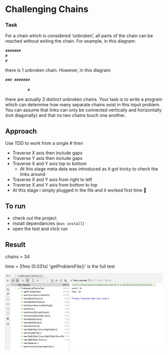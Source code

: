 # Challenging Chains
### Task

For a chain which is considered ‘unbroken’, all parts of the chain can be reached without exiting the chain. For example, in this diagram:
```
#######
#
#
```

there is 1 unbroken chain. However, in this diagram:
```
### #######

          #
```
there are actually 3 distinct unbroken chains.
Your task is to write a program which can determine how many separate chains exist in this input problem. You can assume that links can only be connected vertically and horizontally (not diagonally) and that no two chains touch one another.

## Approach
 Use TDD to work from a single # then
  - Traverse X axis then include gaps
  - Traverse Y axis then include gaps
  - Traverse X and Y axis top to bottom
    - At this stage meta data was introduced as it got tricky to check the links around
  - Traverse X and Y axis from right to left
  - Traverse X and Y axis from bottom to top
  - At this stage i simply plugged in the file and it worked first time 💪

## To run
- check out the project
- install dependancies (`mvn install`)
- open the test and click run

## Result
chains = 34

time = 31ms (0.031s) 'getProblemFile()' is the full test

![alt text](https://github.com/dale-waterworth/ANDCodeChallenges/blob/master/src/main/resources/img.png?raw=true)
